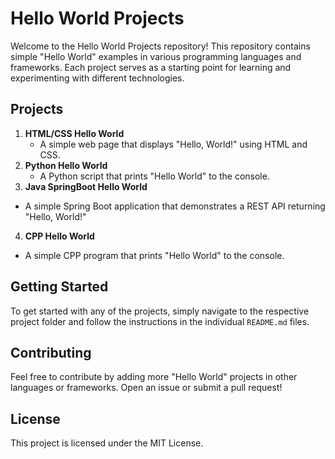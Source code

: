 # Hello World Projects

Welcome to the Hello World Projects repository! This repository contains simple "Hello World" examples in various programming languages and frameworks. Each project serves as a starting point for learning and experimenting with different technologies.

## Projects

1. **HTML/CSS Hello World**
   - A simple web page that displays "Hello, World!" using HTML and CSS.
2. **Python Hello World**
   - A Python script that prints "Hello World" to the console.
3.  **Java SpringBoot Hello World**
   - A simple Spring Boot application that demonstrates a REST API returning "Hello, World!"
4.  **CPP Hello World**
   - A simple CPP program that prints "Hello World" to the console.
## Getting Started

To get started with any of the projects, simply navigate to the respective project folder and follow the instructions in the individual `README.md` files.

## Contributing

Feel free to contribute by adding more "Hello World" projects in other languages or frameworks. Open an issue or submit a pull request!

## License

This project is licensed under the MIT License.
